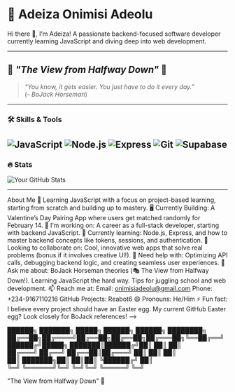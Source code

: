 # 🌟 Adeiza Onimisi Adeolu

Hi there 👋, I’m Adeiza! A passionate backend-focused software developer currently learning JavaScript and diving deep into web development.

---

## 🎩 *"The View from Halfway Down"* 🌌

> *“You know, it gets easier. You just have to do it every day.”*  
(*- BoJack Horseman*)

---

### 🛠️ Skills & Tools
![JavaScript](https://img.shields.io/badge/-JavaScript-black?style=flat-square&logo=javascript)
![Node.js](https://img.shields.io/badge/-Node.js-green?style=flat-square&logo=node.js)
![Express](https://img.shields.io/badge/-Express.js-grey?style=flat-square&logo=express)
![Git](https://img.shields.io/badge/-Git-orange?style=flat-square&logo=git)
![Supabase](https://img.shields.io/badge/-Supabase-lightgreen?style=flat-square&logo=supabase)
---

### 🔥 Stats
![Your GitHub Stats](https://github-readme-stats.vercel.app/api?username=Reabot6&show_icons=true&theme=dark)

---
About Me
🌟 Learning JavaScript with a focus on project-based learning, starting from scratch and building up to mastery.
🖥️ Currently Building: A Valentine’s Day Pairing App where users get matched randomly for February 14.
🔭 I’m working on: A career as a full-stack developer, starting with backend JavaScript.
🌱 Currently learning: Node.js, Express, and how to master backend concepts like tokens, sessions, and authentication.
👯 Looking to collaborate on: Cool, innovative web apps that solve real problems (bonus if it involves creative UI!).
🤔 Need help with: Optimizing API calls, debugging backend logic, and creating seamless user experiences.
💬 Ask me about:
BoJack Horseman theories (🎭 The View from Halfway Down!).
Learning JavaScript the hard way.
Tips for juggling school and web development.
📫 Reach me at:
Email: onimisiadeolu@gmail.com
Phone: +234-9167110216
GitHub Projects: Reabot6
😄 Pronouns: He/Him
⚡ Fun fact: I believe every project should have an Easter egg. My current GitHub Easter egg? Look closely for BoJack references!
-->


██████╗ ███████╗ █████╗ ██████╗  ██████╗ ████████╗
██╔══██╗██╔════╝██╔══██╗██╔══██╗██╔═══██╗╚══██╔══╝
██████╔╝█████╗  ███████║██████╔╝██║   ██║   ██║   
██╔═══╝ ██╔══╝  ██╔══██║██╔═══╝ ██║   ██║   ██║   
██║     ███████╗██║  ██║██║     ╚██████╔╝   ██║   
╚═╝     ╚══════╝╚═╝  ╚═╝╚═╝      ╚═════╝    ╚═╝   
                                                  
 "The View from Halfway Down" 🌌  

